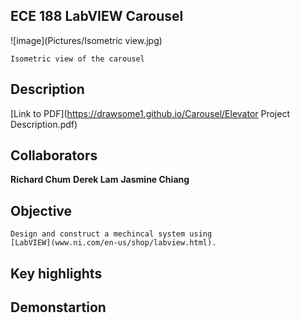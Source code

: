 ## ECE 188 LabVIEW Carousel

![image](Pictures/Isometric view.jpg)
```
Isometric view of the carousel
```



## Description
[Link to PDF](https://drawsome1.github.io/Carousel/Elevator Project Description.pdf)

## Collaborators
**Richard Chum**
**Derek Lam**
**Jasmine Chiang**

## Objective
```
Design and construct a mechincal system using
[LabVIEW](www.ni.com/en-us/shop/labview.html).
```


## Key highlights



## Demonstartion



